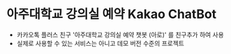 # 아주대학교 강의실 예약 Kakao ChatBot
- 카카오톡 플러스 친구 '아주대학교 강의실 예약 챗봇 (아로)' 를 친구추가 하여 사용
- 실제로 사용할 수 있는 서비스는 아니고 데모 버전 수준의 프로젝트